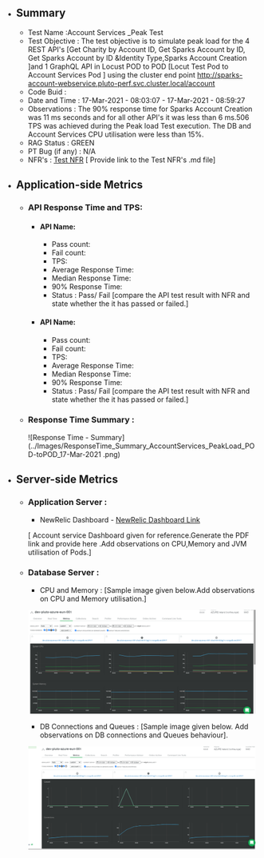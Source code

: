 - ## Summary
    - Test Name :Account Services _Peak Test
    - Test Objective : The test objective is to simulate peak load for the 4 REST API's [Get Charity by Account ID, Get Sparks Account by ID, Get Sparks Account by ID &Identity Type,Sparks Account Creation ]and 1 GraphQL API in Locust POD to POD  [Locut Test Pod to Account Services Pod ] using the cluster end point http://sparks-account-webservice.pluto-perf.svc.cluster.local/account
    - Code Buid :
    - Date and Time : 17-Mar-2021 - 08:03:07 - 17-Mar-2021 - 08:59:27
    - Observations :  The 90% response time for Sparks Account Creation was 11 ms seconds and for all other API's it was less than 6 ms.506 TPS was achieved during the Peak load Test execution. The DB and Account Services CPU utilisation were less than 15%.
    - RAG Status : GREEN
    - PT Bug (if any) : N/A
    - NFR's : [Test NFR](PT_Template_NFR-API.md) [ Provide link to the Test NFR's .md file]
    
 - ## Application-side Metrics
   - ### API Response Time and TPS:
        - #### API Name:
            -  Pass count:
            -  Fail count:
            -  TPS:
            -  Average Response Time:
            -  Median Response Time:
            -  90% Response Time:
            -  Status : Pass/ Fail [compare the API test result with NFR and state whether the it has passed or failed.]
             
        - #### API Name:
            -  Pass count:
            -  Fail count:
            -  TPS:
            -  Average Response Time:
            -  Median Response Time:
            -  90% Response Time:
            -  Status : Pass/ Fail [compare the API test result with NFR and state whether the it has passed or failed.]


      
        
   - ### Response Time Summary :  
        
       ![Response Time - Summary](../Images/ResponseTime_Summary_AccountServices_PeakLoad_POD-toPOD_17-Mar-2021 .png) 
       
  - ## Server-side Metrics 

    - ### Application Server  :
       - NewRelic Dashboard - [NewRelic Dashboard Link](https://gorgon.nr-assets.net/image/8a70c53e-1c72-432a-ab30-2ea4da1cb47a?format=PDF) 
       
       [ Account service Dashboard given for reference.Generate the PDF link and provide here .Add observations on CPU,Memory and JVM utilisation of Pods.]
 
    - ### Database Server :
      - CPU and Memory : [Sample image given below.Add observations on CPU and Memory utilisation.]
      
      ![Mongo DB CPU and Memory - Sample Image](../Images/MongoDB_Perf_TestName_BuildNo_CPUandMemory_DateandTime.png)
      
      - DB Connections and Queues : [Sample image given below. Add observations on DB connections and Queues behaviour]. 
     
      ![Mongo DB Connections and Queues - Sample Image](../Images/MongoDB_Perf_TestName_BuildNo_QueuesandConnections_DateandTime.png)
      
   
